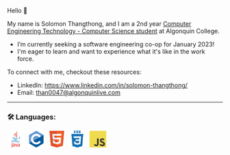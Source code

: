 Hello 👋

My name is Solomon Thangthong, and I am a 2nd year [Computer Engineering Technology - Computer Science student](https://www.algonquincollege.com/sat/program/computer-engineering-technology-computing-science/) at Algonquin College.
-  I’m currently seeking a software engineering co-op for January 2023!
-  I'm eager to learn and want to experience what it's like in the work force.

To connect with me, checkout these resources:
- LinkedIn: https://www.linkedin.com/in/solomon-thangthong/
- Email: than0047@algonquinlive.com
---

### :hammer_and_wrench: Languages:
<div>
  <img src="https://github.com/devicons/devicon/blob/master/icons/java/java-original-wordmark.svg" title="Java" alt="Java" width="40" height="40"/>&nbsp;
  <img src="https://github.com/devicons/devicon/blob/master/icons/c/c-original.svg" title="C" alt="C" width="40" height="40"/>&nbsp;
    <img src="https://github.com/devicons/devicon/blob/master/icons/html5/html5-original.svg" title="HTML5" alt="HTML" width="40" height="40"/>&nbsp;
  <img src="https://github.com/devicons/devicon/blob/master/icons/css3/css3-plain-wordmark.svg"  title="CSS3" alt="CSS" width="40" height="40"/>&nbsp;
  <img src="https://github.com/devicons/devicon/blob/master/icons/javascript/javascript-original.svg" title="JavaScript" 
  <img src="https://github.com/devicons/devicon/blob/master/icons/mysql/mysql-original-wordmark.svg" title="MySQL"  alt="MySQL" width="40" height="40"/>&nbsp;
</div>
